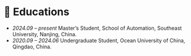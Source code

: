# 📖 Educations

- *2024.09 – present* Master’s Student, School of Automation, Southeast University, Nanjing, China.
- *2020.09 – 2024.06* Undergraduate Student, Ocean University of China, Qingdao, China.

<!-- # 💻 Internships

- *2024.12 – present* Baidu, LMMs Research, Shanghai, China
- *2022.11 – 2023.05* NIO, Autonomous Driving – Perception (Vision), Beijing, China
- *2022.03 – 2022.08* ByteDance, E-commerce – Algorithm (Knowledge Graph), Hangzhou, China -->

<!-- # 💬 Services

**Reviewers**

- TNNLS,TCSVT, ISPRS,PR
- NeurIPS2025, CVPR2025, ICCV2025, AAAI2026

**Leadership**

- *2018–2019* President, 1st AI and Robotics Association, China Jiliang University -->
